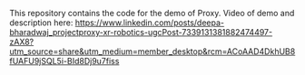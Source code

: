 This repository contains the code for the demo of Proxy. Video of demo and description here:
https://www.linkedin.com/posts/deepa-bharadwaj_projectproxy-xr-robotics-ugcPost-7339131381882474497-zAX8?utm_source=share&utm_medium=member_desktop&rcm=ACoAAD4DkhUB8fUAFU9jSQL5i-BId8Dj9u7fiss
